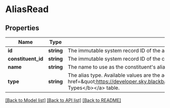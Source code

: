 # AliasRead

## Properties
Name | Type | Description | Notes
------------ | ------------- | ------------- | -------------
**id** | **string** | The immutable system record ID of the alias. | [optional] 
**constituent_id** | **string** | The immutable system record ID of the constituent associated with the alias. | [optional] 
**name** | **string** | The name to use as the constituent&#x27;s alias. | [optional] 
**type** | **string** | The alias type. Available values are the active entries in the &lt;a href&#x3D;\&quot;https://developer.sky.blackbaud.com/docs/services/56b76470069a0509c8f1c5b3/operations/ListAliasTypes\&quot;&gt;&lt;b&gt;Alias Types&lt;/b&gt;&lt;/a&gt; table. | [optional] 

[[Back to Model list]](../../README.md#documentation-for-models) [[Back to API list]](../../README.md#documentation-for-api-endpoints) [[Back to README]](../../README.md)

